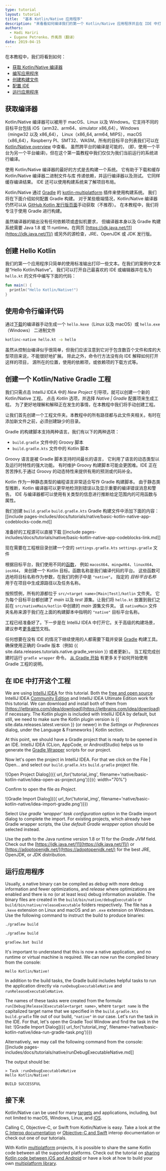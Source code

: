 ```yaml
---
type: tutorial
layout: tutorial
title:  "基本 Kotlin/Native 应用程序"
description: "来看看如何编译我们的第一个 Kotlin/Native 应用程序并且在 IDE 中打开它"
authors:
  - Hadi Hariri
  - Eugene Petrenko，乔禹昂（翻译）
date: 2019-04-15
---
```



在本教程中，我们将看到如何：

* [获取 Kotlin/Native 编译器](#获取编译器)
* [编写应用程序](#创建-hello-kotlin)
* [创建构建文件](#创建一个-kotlinnative-gradle-工程)
* [配置 IDE](#在-ide-中打开这个工程)
* [运行应用程序](#运行应用程序)


## 获取编译器

Kotlin/Native 编译器可以被用于 macOS、Linux 以及 Windows。它支持<!--
-->不同的目标平台包括 iOS（arm32、arm64、simulator x86_64），Windows（mingw32 以及 x86_64），
Linux（x86_64, arm64, MIPS），macOS（x86_64），Raspberry PI、SMT32、WASM。所有的目标平台列表<!--
-->我们可以在 [Kotlin/Native overview](/docs/reference/native-overview.html) 中查看。
虽然跨平台的编译是可能的，
(即，使用一个平台为另一个平台编译)，但在这个第一篇教程中<!--
-->我们仅仅为我们当前运行的系统进行编译。

使用 Kotlin/Native 编译器的最好的方式是去构建一个系统。
它有助于下载和缓存 Kotlin/Native 编译器二进制文件与库
传递依赖，并运行编译器以及测试。
它同样缓存编译结果。
IDE 还可以使用构建系统来了解项目布局。

Kotlin/Native 通过 [Gradle](https://gradle.org) 的
[kotlin-multiplatform](/docs/reference/building-mpp-with-gradle.html) 插件来使用构建系统。
我们将在下面介绍如何配置 Gradle 构建。
对于某些极端情况，Kotlin/Native 编译器仍然可以从
[GitHub Kotlin 发行版页面](https://github.com/JetBrains/kotlin/releases)手动获取（不推荐）。
在本教程中，我们将专注于使用 Gradle 进行构建。

虽然编译器的输出没有任何依赖项或虚拟机要求，
但编译器本身以及 Gradle 构建系统需要 Java 1.8 或 11 runtime。在网页
[https://jdk.java.net/11](https://jdk.java.net/11/) 或另外的源<!--
-->检查，JRE、OpenJDK 或 JDK 发行版。

## 创建 Hello Kotlin

我们的第一个应用程序只简单的使用标准输出打印一些文本。在我们的案例中文本是“Hello Kotlin/Native”。
我们可以打开自己最喜欢的 IDE 或编辑器并在名为 `hello.kt` 的文件中编写下面的代码：

<div class="sample" markdown="1" theme="idea" data-highlight-only>

```kotlin
fun main() {
  println("Hello Kotlin/Native!")
}
```
</div>

## 使用命令行编译代码

通过[下载](https://github.com/JetBrains/kotlin/releases)的<!--
-->编译器手动生成一个 `hello.kexe`（Linux 以及 macOS）或 `hello.exe`（Windows）
二进制文件

```bash
kotlinc-native hello.kt -o hello
```

虽然从控制台编译似乎很简单，但我们应该注意到它<!--
-->对于包含数百个文件和库的大型项目来说，不能很好地扩展。
除此之外，命令行方法没有向 IDE 解释如何打开这样的项目，
源所在的位置，使用的依赖项，或依赖项的下载方式等。

<a name="create-gradle-project"></a>
## 创建一个 Kotlin/Native Gradle 工程

我们只需点击 IntelliJ IDEA 中的 _New Project_ 引导项，就可以创建一个新的 Kotlin/Native 工程。
点击 _Kotlin_ 选项，并选择 _Native | Gradle_ 配置项来生成工程。
为了更好地理解和解释正在发生的事情，在本教程中我们将手动创建工程。

让我们首先创建一个工程文件夹。本教程中的所有路径都与此文件夹相关。有时<!--
-->在添加新文件之前，必须创建缺少的目录。

Gradle 的构建脚本支持两种语言。我们有以下的两种<!--
-->选项：
- `build.gradle` 文件中的 Groovy 脚本
- `build.gradle.kts` 文件中的 Kotlin 脚本

Groovy 语言是被 Gradle 脚本支持时间最长的语言，
它利用了语言的动态类型以及运行时特性的强大功能。
有时维护 Groovy 构建脚本可能会更困难。IDE 正在苦苦挣扎于<!--
-->通过 Groovy 的动态特性来提供有用的预测或<!--
-->代码补全。

Kotlin 作为一种静态类型的编程语言非常适合写作
Gradle 构建脚本。
由于静态类型推断，Kotlin 编译器可以更早地检测到错误<!--
-->以及显示重要的编译错误消息和警告。
IDE 与编译器都可以使用有关类型的信息进行推断<!--
-->给定范围内的可用函数与属性。

我们创建
<span class="multi-language-span" data-lang="groovy">
`build.gradle`
</span>
<span class="multi-language-span" data-lang="kotlin">
`build.gradle.kts`
</span>
Gradle 构建文件中添加下面的内容：
[[include pages-includes/docs/tutorials/native/basic-kotlin-native-app-codeblocks-code.md]]

准备好的工程源可以直接下载
[[include pages-includes/docs/tutorials/native/basic-kotlin-native-app-codeblocks-link.md]]

现在需要在工程根目录创建一个空的
<span class="multi-language-span" data-lang="kotlin">
`settings.gradle.kts`
</span><span class="multi-language-span" data-lang="groovy">
`settings.gradle`
</span>
文件

根据目标平台，我们使用不同的[函数](/docs/reference/building-mpp-with-gradle.html)，
例如 `macosX64`、`mingwX64`、`linuxX64`、`iosX64`，
来创建一个 Kotlin 目标。函数名称是我们编译代码的平台。
这些函数可选地将目标名称作为参数，在我们的例子中是 `"native"`。
指定的 _目标平台名称_ 用于在项目中生成源路径以及任务名称。

按照惯例，所有的源都位于 `src/<target name>[Main|Test]/kotlin` 文件夹。
它为每个目标平台都创建了 _main_ 以及 _test_ 源集。让我们将 `hello.kt` 放置到<!--
-->我们之前在 `src/nativeMain/kotlin` 中创建的 _main_ 源集文件夹。
该 `nativeMain` 文件夹名称来源于我们在上面的构建脚本中指明的 `"native"` 目标平台名称。

工程已经准备好了。下一步是在 IntelliJ IDEA 中打开它。关于高级的构建场景，
建议参考<!--
-->[更多细节](/docs/reference/building-mpp-with-gradle.html#setting-up-a-multiplatform-project)<!--
-->文档。

任何想要在没有 IDE 的情况下继续使用的人都需要下载并安装
[Gradle](https://gradle.org) 构建工具。
确保使用正确的 Gradle 版本（例如 {{ site.data.releases.tutorials.native.gradle_version }} 或者更新）。
当工程完成创建时运行 `gradle wrapper` 命令。
[从 Gradle 开始](https://docs.gradle.org/current/userguide/getting_started.html)
有更多关于如何开始使用 Gradle 工程的说明。

<a name="open-in-ide"></a>
## 在 IDE 中打开这个工程

We are using [IntelliJ IDEA](https://jetbrains.com/idea) for this tutorial.
Both the [free and open source](https://www.jetbrains.com/idea/features/editions_comparison_matrix.html)
IntelliJ IDEA [Community Edition](https://www.jetbrains.com/idea/download) and
IntelliJ IDEA Ultimate Edition work for this tutorial.
We can download and install both of them from [https://jetbrains.com/idea/download](https://jetbrains.com/idea/download) if necessary.
The Kotlin plugin is included with IntelliJ IDEA by default, but still, we need to make sure the Kotlin plugin version
is {{ site.data.releases.latest.version }} (or newer) in the _Settings_ or _Preferences_ dialog, under
the Language & Frameworks | Kotlin section.


At this point, we should have a Gradle project that is ready to be opened in an IDE.
IntelliJ IDEA (CLion, AppCode, or AndroidStudio) helps us to generate the
[Gradle Wrapper](https://docs.gradle.org/current/userguide/gradle_wrapper.html)
scripts for our project.

Now let's open the project in IntelliJ IDEA. For that we click on the File | Open... and select
our
<span class="multi-language-span" data-lang="kotlin">
`build.gradle.kts`
</span><span class="multi-language-span" data-lang="groovy">
`build.gradle`
</span>
project file.

![Open Project Dialog]({{ url_for('tutorial_img', filename='native/basic-kotlin-native/idea-open-as-project.png')}}){: width="70%"}

Confirm to open the file _as Project_.

![Gradle Import Dialog]({{ url_for('tutorial_img', filename='native/basic-kotlin-native/idea-import-gradle.png')}})

Select _Use gradle 'wrapper' task configuration_ option in the Gradle import dialog to complete the import.
For existing projects, which already have Gradle wrapper scripts, the _Use default Gradle wrapper_
option should be selected instead.

Use the path to the Java runtime version 1.8 or 11 for the _Gradle JVM_ field. Check out the
[https://jdk.java.net/11](https://jdk.java.net/11/) or [https://adoptopenjdk.net/](https://adoptopenjdk.net/)
for the best JRE, OpenJDK, or JDK distribution.

<a name="run-in-ide"></a>
## 运行应用程序

Usually, a native binary can be compiled as _debug_ with more debug information and fewer optimizations, and _release_
where optimizations are enabled and there is no (or at least less) debug information available.
The binary files are created in the `build/bin/native/debugExecutable` or `build/bin/native/releaseExecutable`
folders respectively. The file has a `.kexe` extension on Linux and macOS and an `.exe` extension on Windows. Use the following command
to instruct the build to produce binaries:

<div class="multi-language-sample" data-os="linux">
<div class="sample" markdown="1" theme="idea" mode='bash' data-highlight-only>

```bash
./gradlew build
```
</div>
</div>

<div class="multi-language-sample" data-os="macos">
<div class="sample" markdown="1" theme="idea" mode='bash' data-highlight-only>

```bash
./gradlew build
```
</div>
</div>

<div class="multi-language-sample" data-os="windows">
<div class="sample" markdown="1" theme="idea" mode='bash' data-highlight-only>

```bash
gradlew.bat build
```
</div>
</div>

It's important to understand that this is now a native application, and no
runtime or virtual machine is required.
We can now run the compiled binary from the console:

```
Hello Kotlin/Native!
```

In addition to the build tasks, the Gradle build includes helpful
tasks to run the application directly via
`runDebugExecutableNative` and `runReleaseExecutableNative`.

The names of these tasks were created from the formula:
`run[Debug|Release]Executable<target name>`,
where `target name` is the capitalized target name that we specified in the
<span class="multi-language-span" data-lang="kotlin">
`build.gradle.kts`
</span><span class="multi-language-span" data-lang="groovy">
`build.gradle`
</span>
file out of our build, `"native"` in our case.
Let's run the task in the IDE. For that, let's open the Gradle Tool Window
and find the task in the list:
![Gradle Import Dialog]({{ url_for('tutorial_img', filename='native/basic-kotlin-native/idea-run-gradle-task.png')}})

Alternatively, we may call the following command from the console:
[[include pages-includes/docs/tutorials/native/runDebugExecutableNative.md]]

The output should be:

```
> Task :runDebugExecutableNative
Hello Kotlin/Native!

BUILD SUCCESSFUL
```

## 接下来

Kotlin/Native can be used for many
[targets](targeting-multiple-platforms.html) and applications,
including, but not limited to
macOS, Windows, Linux, and [iOS](/docs/tutorials/native/mpp-ios-android.html).

Calling C, Objective-C, or Swift from Kotlin/Native is easy. Take a look at
the [C Interop documentation](/docs/reference/native/c_interop.html) or
[Objective-C and Swift](/docs/reference/native/objc_interop.html) interop
documentation or check out one of our tutorials.

With Kotlin [multiplatform](/docs/reference/multiplatform.html) projects, it is possible to
share the same Kotlin code between all the supported platforms.
Check out the tutorial on [sharing Kotlin code between iOS and Android](/docs/tutorials/native/mpp-ios-android.html)
or have a look at how to build your own [multiplatform library](/docs/tutorials/multiplatform-library.html).
